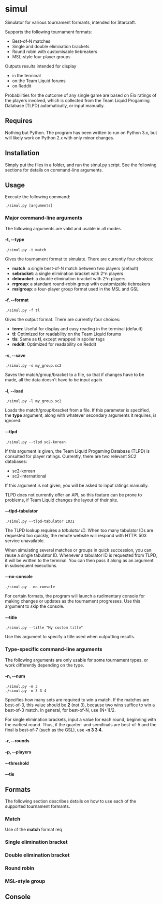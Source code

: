 simul
=====

Simulator for various tournament formants, intended for Starcraft.

Supports the following tournament formats:
-   Best-of-N matches
-   Single and double elimination brackets
-   Round robin with customisable tiebreakers
-   MSL-style four player groups

Outputs results intended for display
-   in the terminal
-   on the Team Liquid forums
-   on Reddit

Probabilities for the outcome of any single game are based on Elo ratings of
the players involved, which is collected from the Team Liquid Progaming
Database (TLPD) automatically, or input manually.

Requires
--------

Nothing but Python. The program has been written to run on Python 3.x, but will
likely work on Python 2.x with only minor changes.

Installation
------------

Simply put the files in a folder, and run the simul.py script. See the
following sections for details on command-line arguments.

Usage
-----

Execute the following command:

    ./simul.py [arguments]

### Major command-line arguments

The following arguments are valid and usable in all modes.

#### -t, --type

    ./simul.py -t match

Gives the tournament format to simulate. There are currently four choices:
-   **match**: a single best-of-N match between two players (default)
-   **sebracket**: a single elimination bracket with 2^n players
-   **debracket**: a double elimination bracket with 2^n players
-   **rrgroup**: a standard round-robin group with customizable tiebreakers
-   **mslgroup**: a four-player group format used in the MSL and GSL

#### -f, --format

    ./simul.py -f tl

Gives the output format. There are currently four choices:
-   **term**: Useful for display and easy reading in the terminal (default)
-   **tl**: Optimized for readability on the Team Liquid forums
-   **tls**: Same as **tl**, except wrapped in spoiler tags
-   **reddit**: Optimized for readability on Reddit

#### -s, --save

    ./simul.py -s my_group.sc2

Saves the match/group/bracket to a file, so that if changes have to be made,
all the data doesn't have to be input again.

#### -l, --load

    ./simul.py -l my_group.sc2

Loads the match/group/bracket from a file. If this parameter is specified, the
**type** argument, along with whatever secondary arguments it requires, is
ignored.

#### --tlpd

    ./simul.py --tlpd sc2-korean

If this argument is given, the Team Liquid Progaming Database (TLPD) is
consulted for player ratings. Currently, there are two relevant SC2 databases:
-   sc2-korean
-   sc2-international

If this argument is not given, you will be asked to input ratings manually.

TLPD does not currently offer an API, so this feature can be prone to problems,
if Team Liquid changes the layout of their site.

#### --tlpd-tabulator

    ./simul.py --tlpd-tabulator 1031

The TLPD lookup requires a *tabulator ID*. When too many tabulator IDs are
requested too quickly, the remote website will respond with HTTP: 503
service unavailable.

When simulating several matches or groups in quick succession, you can reuse a
single tabulator ID. Whenever a tabulator ID is requested from TLPD, it will be
written to the terminal. You can then pass it along as an argument in
subsequent executions.

#### --no-console

    ./simul.py --no-console

For certain formats, the program will launch a rudimentary console for making
changes or updates as the tournament progresses. Use this argument to skip the
console.

#### --title

    ./simul.py --title "My custom title"

Use this argument to specify a title used when outputting results.

### Type-specific command-line arguments

The following arguments are only usable for some tournament types, or work
differently depending on the type.

#### -n, --num

    ./simul.py -n 3
    ./simul.py -n 3 3 4

Specifies how many sets are required to win a match. If the matches are
best-of-3, this value should be **2** (not 3), because two wins suffice to win
a best-of-3 match. In general, for best-of-N, use (N+1)/2.

For single elimination brackets, input a value for each round, beginning with
the earliest round. Thus, if the quarter- and semifinals are best-of-5 and the
final is best-of-7 (such as the GSL), use **-n 3 3 4**.

#### -r, --rounds

#### -p, --players

#### --threshold

#### --tie

Formats
-------

The following section describes details on how to use each of the supported
tournament formants.

### Match

Use of the **match** format req

### Single elimination bracket

### Double elimination bracket

### Round robin

### MSL-style group

Console
-------
